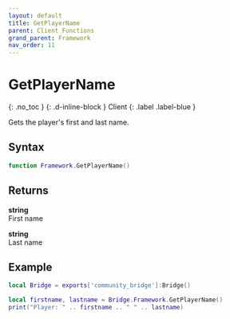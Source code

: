 ```yaml
---
layout: default
title: GetPlayerName
parent: Client Functions
grand_parent: Framework
nav_order: 11
---
```


# GetPlayerName
{: .no_toc }
{: .d-inline-block }
Client
{: .label .label-blue }

Gets the player's first and last name.

## Syntax

```lua
function Framework.GetPlayerName()
```

## Returns

**string**  
First name

**string**  
Last name

## Example

```lua
local Bridge = exports['community_bridge']:Bridge()

local firstname, lastname = Bridge.Framework.GetPlayerName()
print("Player: " .. firstname .. " " .. lastname)
```
